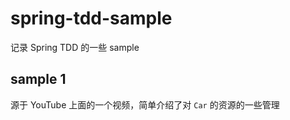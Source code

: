 # spring-tdd-sample

记录 Spring TDD 的一些 sample

## sample 1

源于 YouTube 上面的一个视频，简单介绍了对 `Car` 的资源的一些管理